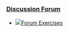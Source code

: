 ### [Discussion Forum](https://moodle.jku.at/jku/course/view.php?id=11653#section-3)


* [![](https://moodle.jku.at/jku/theme/image.php/classic/forum/1600773234/icon)Forum Exercises](https://moodle.jku.at/jku/mod/forum/view.php?id=4409081)

